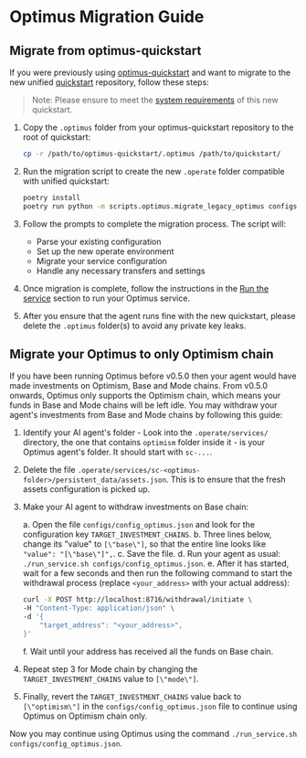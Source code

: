 # Optimus Migration Guide

## Migrate from optimus-quickstart

If you were previously using [optimus-quickstart](https://github.com/valory-xyz/optimus-quickstart) and want to migrate to the new unified [quickstart](https://github.com/valory-xyz/quickstart) repository, follow these steps:

> Note: Please ensure to meet the [system requirements](https://github.com/valory-xyz/quickstart/?tab=readme-ov-file#system-requirements) of this new quickstart.

1. Copy the `.optimus` folder from your optimus-quickstart repository to the root of quickstart:

    ```bash
    cp -r /path/to/optimus-quickstart/.optimus /path/to/quickstart/
    ```

2. Run the migration script to create the new `.operate` folder compatible with unified quickstart:

    ```bash
    poetry install
    poetry run python -m scripts.optimus.migrate_legacy_optimus configs/config_optimus.json
    ```

3. Follow the prompts to complete the migration process. The script will:
   - Parse your existing configuration
   - Set up the new operate environment
   - Migrate your service configuration
   - Handle any necessary transfers and settings

4. Once migration is complete, follow the instructions in the [Run the service](https://github.com/valory-xyz/quickstart#run-the-service) section to run your Optimus service.

5. After you ensure that the agent runs fine with the new quickstart, please delete the `.optimus` folder(s) to avoid any private key leaks.


## Migrate your Optimus to only Optimism chain

If you have been running Optimus before v0.5.0 then your agent would have made investments on Optimism, Base and Mode chains. From v0.5.0 onwards, Optimus only supports the Optimism chain, which means your funds in Base and Mode chains will be left idle. You may withdraw your agent's investments from Base and Mode chains by following this guide:

1. Identify your AI agent's folder - Look into the `.operate/services/` directory, the one that contains `optimism` folder inside it - is your Optimus agent's folder. It should start with `sc-...`.

2. Delete the file `.operate/services/sc-<optimus-folder>/persistent_data/assets.json`. This is to ensure that the fresh assets configuration is picked up.

3. Make your AI agent to withdraw investments on Base chain:

    a. Open the file `configs/config_optimus.json` and look for the configuration key `TARGET_INVESTMENT_CHAINS`.
    b. Three lines below, change its "value" to `[\"base\"]`, so that the entire line looks like `"value": "[\"base\"]",`.
    c. Save the file.
    d. Run your agent as usual: `./run_service.sh configs/config_optimus.json`.
    e. After it has started, wait for a few seconds and then run the following command to start the withdrawal process (replace `<your_address>` with your actual address):

    ```bash
    curl -X POST http://localhost:8716/withdrawal/initiate \
    -H "Content-Type: application/json" \
    -d '{
        "target_address": "<your_address>",
    }'
    ```
    f. Wait until your address has received all the funds on Base chain.

4. Repeat step 3 for Mode chain by changing the `TARGET_INVESTMENT_CHAINS` value to `[\"mode\"]`.

5. Finally, revert the `TARGET_INVESTMENT_CHAINS` value back to `[\"optimism\"]` in the `configs/config_optimus.json` file to continue using Optimus on Optimism chain only.

Now you may continue using Optimus using the command `./run_service.sh configs/config_optimus.json`.
